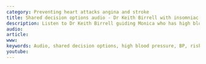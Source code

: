 ```yaml
---
category: Preventing heart attacks angina and stroke
title: Shared decision options audio - Dr Keith Birrell with insomniac Neil
description: Listen to Dr Keith Birrell guiding Monica who has high blood pressure to make informed decisions to reduce her future risk of heart attacks  and stroke.
audio: 
article: 
www: 
keywords: Audio, shared decision options, high blood pressure, BP, risk reduction, heart attack, angina, stroke, informed decision, absolute CVD risk benefit Calculator, statin, diet, exercise, activity, blood pressure, linseed, flaxseed, alcohol, Weight loss,hypertension, medication, 
youtube:
--- 
```

